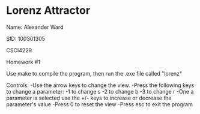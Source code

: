 # Lorenz Attractor

Name: Alexander Ward

SID: 100301305

CSCI4229

Homework #1

Use make to compile the program, then run the .exe file called "lorenz"

Controls: 
-Use the arrow keys to change the view.
-Press the following keys to change a parameter:
	-1 to change s
	-2 to change b
	-3 to change r
-One a parameter is selected use the +/- keys to increase or decrease the parameter's value
-Press 0 to reset the view
-Press esc to exit the program
